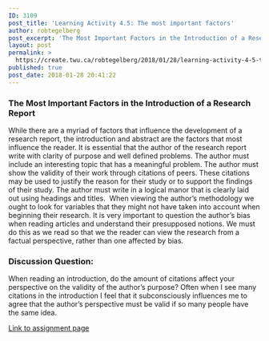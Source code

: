 ```yaml
---
ID: 3109
post_title: 'Learning Activity 4.5: The most important factors'
author: robtegelberg
post_excerpt: 'The Most Important Factors in the Introduction of a Research Report While there are a myriad of factors that influence the development of a research report, the introduction and abstract are the factors that most influence the reader. It is essential that the author of the research report write with clarity of purpose and well [&hellip;]'
layout: post
permalink: >
  https://create.twu.ca/robtegelberg/2018/01/28/learning-activity-4-5-the-most-important-factors/
published: true
post_date: 2018-01-28 20:41:22
---
```

<h3>The Most Important Factors in the Introduction of a Research Report</h3>

While there are a myriad of factors that influence the development of a research report, the introduction and abstract are the factors that most influence the reader. It is essential that the author of the research report write with clarity of purpose and well defined problems. The author must include an interesting topic that has a meaningful problem. The author must show the validity of their work through citations of peers. These citations may be used to justify the reason for their study or to support the findings of their study. The author must write in a logical manor that is clearly laid out using headings and titles.  When viewing the author&#8217;s methodology we ought to look for variables that they might not have taken into account when beginning their research. It is very important to question the author&#8217;s bias when reading articles and understand their presupposed notions. We must do this as we read so that we the reader can view the research from a factual perspective, rather than one affected by bias.

<h3>Discussion Question:</h3>

When reading an introduction, do the amount of citations affect your perspective on the validity of the author&#8217;s purpose? Often when I see many citations in the introduction I feel that it subconsciously influences me to agree that the author&#8217;s perspective must be valid if so many people have the same idea.

<a href="https://create.twu.ca/ldrs591-sp18/unit-4-learning-activities/">Link to assignment page</a>